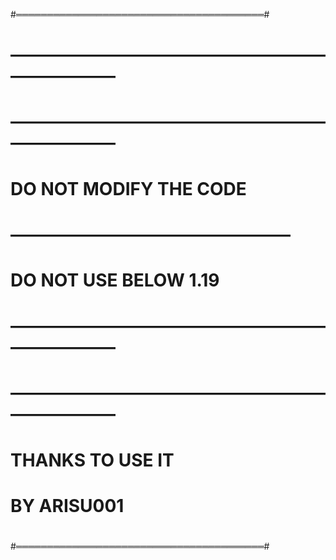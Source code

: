 #════════════════════════════════════════#
#                                        #
#        ————————————————————————        #
#        ————————————————————————        #
#                                        #
#         DO NOT MODIFY THE CODE         #
#            ————————————————            #
#         DO NOT USE BELOW 1.19          #
#                                        #
#        ————————————————————————        #
#        ————————————————————————        #
#                                        #
#            THANKS TO USE IT            #
#               BY ARISU001              #
#                                        #
#════════════════════════════════════════#
